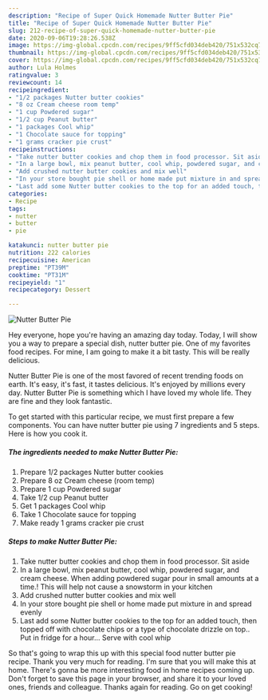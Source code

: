 ```yaml
---
description: "Recipe of Super Quick Homemade Nutter Butter Pie"
title: "Recipe of Super Quick Homemade Nutter Butter Pie"
slug: 212-recipe-of-super-quick-homemade-nutter-butter-pie
date: 2020-09-06T19:28:26.538Z
image: https://img-global.cpcdn.com/recipes/9ff5cfd034deb420/751x532cq70/nutter-butter-pie-recipe-main-photo.jpg
thumbnail: https://img-global.cpcdn.com/recipes/9ff5cfd034deb420/751x532cq70/nutter-butter-pie-recipe-main-photo.jpg
cover: https://img-global.cpcdn.com/recipes/9ff5cfd034deb420/751x532cq70/nutter-butter-pie-recipe-main-photo.jpg
author: Lula Holmes
ratingvalue: 3
reviewcount: 14
recipeingredient:
- "1/2 packages Nutter butter cookies"
- "8 oz Cream cheese room temp"
- "1 cup Powdered sugar"
- "1/2 cup Peanut butter"
- "1 packages Cool whip"
- "1 Chocolate sauce for topping"
- "1 grams cracker pie crust"
recipeinstructions:
- "Take nutter butter cookies and chop them in food processor. Sit aside"
- "In a large bowl, mix peanut butter, cool whip, powdered sugar, and cream cheese. When adding powdered sugar pour in small amounts at a time.! This will help not cause a snowstorm in your kitchen"
- "Add crushed nutter butter cookies and mix well"
- "In your store bought pie shell or home made put mixture in and spread evenly"
- "Last add some Nutter butter cookies to the top for an added touch, then topped off with chocolate chips or a type of chocolate drizzle on top.. Put in fridge for a hour... Serve with cool whip"
categories:
- Recipe
tags:
- nutter
- butter
- pie

katakunci: nutter butter pie 
nutrition: 222 calories
recipecuisine: American
preptime: "PT39M"
cooktime: "PT31M"
recipeyield: "1"
recipecategory: Dessert

---
```



![Nutter Butter Pie](https://img-global.cpcdn.com/recipes/9ff5cfd034deb420/751x532cq70/nutter-butter-pie-recipe-main-photo.jpg)

Hey everyone, hope you're having an amazing day today. Today, I will show you a way to prepare a special dish, nutter butter pie. One of my favorites food recipes. For mine, I am going to make it a bit tasty. This will be really delicious.



Nutter Butter Pie is one of the most favored of recent trending foods on earth. It's easy, it's fast, it tastes delicious. It's enjoyed by millions every day. Nutter Butter Pie is something which I have loved my whole life. They are fine and they look fantastic.


To get started with this particular recipe, we must first prepare a few components. You can have nutter butter pie using 7 ingredients and 5 steps. Here is how you cook it.

<!--inarticleads1-->

##### The ingredients needed to make Nutter Butter Pie:

1. Prepare 1/2 packages Nutter butter cookies
1. Prepare 8 oz Cream cheese (room temp)
1. Prepare 1 cup Powdered sugar
1. Take 1/2 cup Peanut butter
1. Get 1 packages Cool whip
1. Take 1 Chocolate sauce for topping
1. Make ready 1 grams cracker pie crust




<!--inarticleads2-->

##### Steps to make Nutter Butter Pie:

1. Take nutter butter cookies and chop them in food processor. Sit aside
1. In a large bowl, mix peanut butter, cool whip, powdered sugar, and cream cheese. When adding powdered sugar pour in small amounts at a time.! This will help not cause a snowstorm in your kitchen
1. Add crushed nutter butter cookies and mix well
1. In your store bought pie shell or home made put mixture in and spread evenly
1. Last add some Nutter butter cookies to the top for an added touch, then topped off with chocolate chips or a type of chocolate drizzle on top.. Put in fridge for a hour... Serve with cool whip




So that's going to wrap this up with this special food nutter butter pie recipe. Thank you very much for reading. I'm sure that you will make this at home. There's gonna be more interesting food in home recipes coming up. Don't forget to save this page in your browser, and share it to your loved ones, friends and colleague. Thanks again for reading. Go on get cooking!
